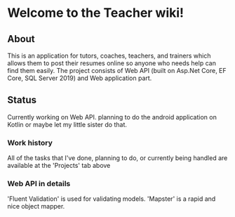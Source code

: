 # Welcome to the Teacher wiki!




## About
This is an application for tutors, coaches, teachers, and trainers which allows them to post their resumes online so anyone who needs help can find them easily. The project consists of Web API (built on Asp.Net Core, EF Core, SQL Server 2019) and Web application part.



## Status
Currently working on Web API.
planning to do the android application on Kotlin or maybe let my little sister do that.

### Work history
All of the tasks that I've done, planning to do, or currently being handled are available at the 'Projects' tab above

### Web API in details

'Fluent Validation' is used for validating models.
'Mapster' is a rapid and nice object mapper.

